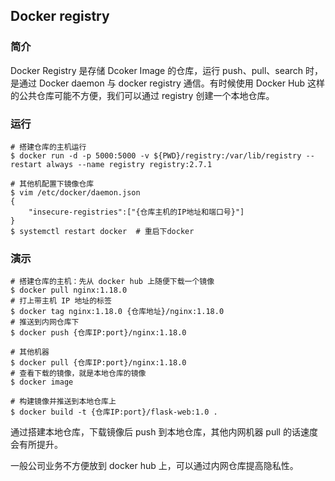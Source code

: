 ## Docker registry 

### 简介

Docker Registry 是存储 Dcoker Image 的仓库，运行 push、pull、search 时，是通过 Docker daemon 与 docker registry 通信。有时候使用 Docker Hub 这样的公共仓库可能不方便，我们可以通过 registry 创建一个本地仓库。



### 运行

```shell
# 搭建仓库的主机运行
$ docker run -d -p 5000:5000 -v ${PWD}/registry:/var/lib/registry --restart always --name registry registry:2.7.1
```

```shell
# 其他机配置下镜像仓库
$ vim /etc/docker/daemon.json
{
	"insecure-registries":["{仓库主机的IP地址和端口号}"]
}
$ systemctl restart docker  # 重启下docker
```



### 演示

```shell
# 搭建仓库的主机：先从 docker hub 上随便下载一个镜像
$ docker pull nginx:1.18.0
# 打上带主机 IP 地址的标签
$ docker tag nginx:1.18.0 {仓库地址}/nginx:1.18.0
# 推送到内网仓库下
$ docker push {仓库IP:port}/nginx:1.18.0

# 其他机器
$ docker pull {仓库IP:port}/nginx:1.18.0
# 查看下载的镜像，就是本地仓库的镜像
$ docker image
```

```shell
# 构建镜像并推送到本地仓库上
$ docker build -t {仓库IP:port}/flask-web:1.0 .
```

通过搭建本地仓库，下载镜像后 push 到本地仓库，其他内网机器 pull 的话速度会有所提升。

一般公司业务不方便放到 docker hub 上，可以通过内网仓库提高隐私性。

